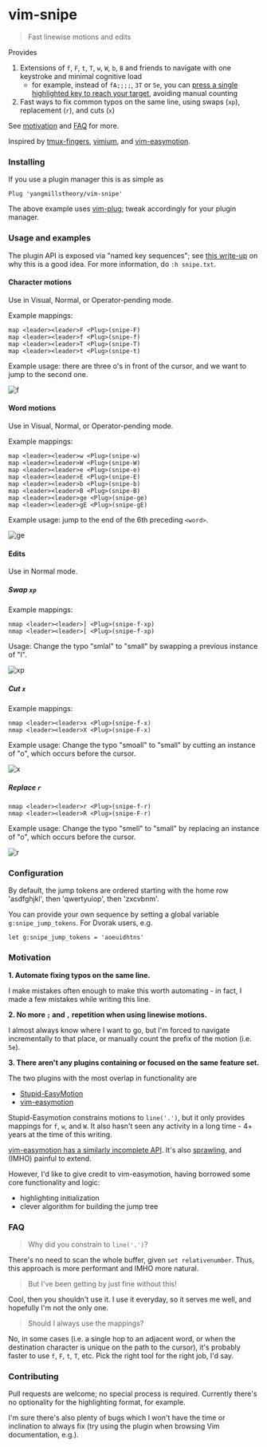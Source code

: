 # vim-snipe

> Fast linewise motions and edits

Provides

1. Extensions of `f`, `F`, `t`, `T`, `w`, `W`, `b`, `B` and friends to navigate with one keystroke and minimal cognitive load
    * for example, instead of `fA;;;;`, `3T` or `5e`, you can [press a single highlighted key to reach your target](https://github.com/yangmillstheory/vim-snipe#character-motions), avoiding manual counting
2. Fast ways to fix common typos on the same line, using swaps (`xp`), replacement (`r`), and cuts (`x`)

See [motivation](https://github.com/yangmillstheory/vim-snipe#motivation) and [FAQ](https://github.com/yangmillstheory/vim-snipe#faq) for more.

Inspired by [tmux-fingers](https://github.com/Morantron/tmux-fingers), [vimium](https://github.com/philc/vimium), and [vim-easymotion](https://github.com/easymotion/vim-easymotion/).

### Installing

If you use a plugin manager this is as simple as

```vim
Plug 'yangmillstheory/vim-snipe'
```

The above example uses [vim-plug](https://github.com/junegunn/vim-plug); tweak accordingly for your plugin manager.

### Usage and examples

The plugin API is exposed via "named key sequences"; see [this write-up](http://whileimautomaton.net/2008/09/27022735) on why this is a good idea. For more information, do `:h snipe.txt`.

#### Character motions

Use in Visual, Normal, or Operator-pending mode.

Example mappings:

```vim
map <leader><leader>F <Plug>(snipe-F)
map <leader><leader>f <Plug>(snipe-f)
map <leader><leader>T <Plug>(snipe-T)
map <leader><leader>t <Plug>(snipe-t)
```

Example usage: there are three o's in front of the cursor, and we want to jump to the second one.

![f](https://user-images.githubusercontent.com/2729079/33584714-80346e28-d915-11e7-875d-fa01d60389a7.gif)

#### Word motions

Use in Visual, Normal, or Operator-pending mode.

Example mappings:

```vim
map <leader><leader>w <Plug>(snipe-w)
map <leader><leader>W <Plug>(snipe-W)
map <leader><leader>e <Plug>(snipe-e)
map <leader><leader>E <Plug>(snipe-E)
map <leader><leader>b <Plug>(snipe-b)
map <leader><leader>B <Plug>(snipe-B)
map <leader><leader>ge <Plug>(snipe-ge)
map <leader><leader>gE <Plug>(snipe-gE)
```

Example usage: jump to the end of the 6th preceding `<word>`.

![ge](https://user-images.githubusercontent.com/2729079/33569952-2e13b444-d8e0-11e7-950b-ad49c8b55eac.gif)

#### Edits

Use in Normal mode.

##### Swap `xp`

Example mappings:

```vim
nmap <leader><leader>] <Plug>(snipe-f-xp)
nmap <leader><leader>[ <Plug>(snipe-f-xp)
```

Usage: Change the typo "smlal" to "small" by swapping a previous instance of "l".

![xp](https://user-images.githubusercontent.com/2729079/33570040-6f51f8c6-d8e0-11e7-935b-627ce9197bef.gif)

##### Cut `x`

Example mappings:

```vim
nmap <leader><leader>x <Plug>(snipe-f-x)
nmap <leader><leader>X <Plug>(snipe-F-x)
```

Example usage: Change the typo "smoall" to "small" by cutting an instance of "o", which occurs before the cursor.

![x](https://user-images.githubusercontent.com/2729079/33570110-a36d2e1e-d8e0-11e7-9dc4-4f70f13be3d6.gif)

##### Replace `r`

```vim
nmap <leader><leader>r <Plug>(snipe-f-r)
nmap <leader><leader>R <Plug>(snipe-F-r)
```

Example usage: Change the typo "smell" to "small" by replacing an instance of "o", which occurs before the cursor.

![r](https://user-images.githubusercontent.com/2729079/33570877-20c3f6d4-d8e3-11e7-86c1-857c4a293b72.gif)


### Configuration

By default, the jump tokens are ordered starting with the home row 'asdfghjkl', then 'qwertyuiop', then 'zxcvbnm'.

You can provide your own sequence by setting a global variable `g:snipe_jump_tokens`. For Dvorak users, e.g.

```vim
let g:snipe_jump_tokens = 'aoeuidhtns'
```

### Motivation

**1. Automate fixing typos on the same line.**

I make mistakes often enough to make this worth automating - in fact, I made a few mistakes while writing this line.

**2. No more `;` and `,` repetition when using linewise motions.**

I almost always know where I want to go, but I'm forced to navigate incrementally to that place, or manually count the prefix of the motion (i.e. `5e`).

**3. There aren't any plugins containing or focused on the same feature set.**

The two plugins with the most overlap in functionality are

* [Stupid-EasyMotion](https://github.com/joequery/Stupid-EasyMotion)
* [vim-easymotion](https://github.com/easymotion/vim-easymotion)

Stupid-Easymotion constrains motions to `line('.')`, but it only provides mappings for `f`, `w`, and `W`. It also hasn't seen any activity in a long time - 4+ years at the time of this writing.

[vim-easymotion has a similarly incomplete API](https://github.com/easymotion/vim-easymotion/issues/354). It's also
[sprawling](https://www.reddit.com/r/vim/comments/1v9qyu/actively_developed_and_maintained_fork_of/ceq7lcf/), and (IMHO)
painful to extend.

However, I'd like to give credit to vim-easymotion, having borrowed some core functionality and logic:

* highlighting initialization
* clever algorithm for building the jump tree


### FAQ

> Why did you constrain to `line('.')`?

There's no need to scan the whole buffer, given `set relativenumber`. Thus, this approach is more performant and IMHO more natural.

> But I've been getting by just fine without this!

Cool, then you shouldn't use it. I use it everyday, so it serves me well, and hopefully I'm not the only one.

> Should I always use the mappings?

No, in some cases (i.e. a single hop to an adjacent word, or when the destination character is unique on the path to the cursor), it's probably faster to use `f`, `F`, `t`, `T`, etc. Pick the right tool for the right job, I'd say.

### Contributing

Pull requests are welcome; no special process is required. Currently there's no optionality for the highlighting format, for example.

I'm sure there's also plenty of bugs which I won't have the time or inclination to always fix (try using the plugin when browsing Vim documentation, e.g.).
